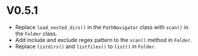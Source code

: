 # V0.5.1
- Replace `load_nested_dirs()` in the `PathNavigator` class with `scan()` in the `Folder` class.
- Add include and exclude regex pattern to the `scan()` method in `Folder`.
- Replace `listdirs()` and `listfiles()` to `list()` in `Folder`.